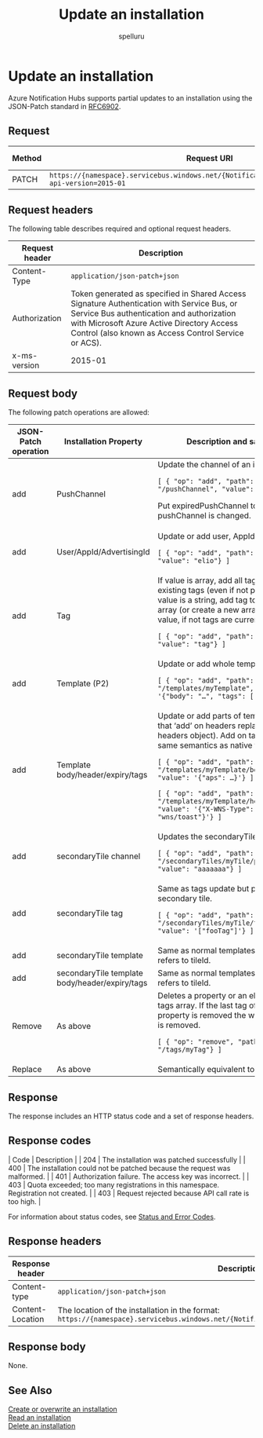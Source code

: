 ﻿---
title: "Update an installation"
ms.custom: ""
ms.date: 04/05/2019
ms.reviewer: ""
ms.service: "notification-hubs"
ms.suite: ""
ms.tgt_pltfrm: ""
ms.topic: "reference"
author: "spelluru"
ms.author: "spelluru"
manager: "timlt"

---


# Update an installation
Azure Notification Hubs supports partial updates to an installation using the JSON-Patch standard in [RFC6902](https://tools.ietf.org/html/rfc6902).

## Request

| Method | Request URI | HTTP version |
| ------ | ----------- | ------------ | 
| PATCH | `https://{namespace}.servicebus.windows.net/{NotificationHub}/installations/{id}?api-version=2015-01` | HTTP/1.1 |

## Request headers

The following table describes required and optional request headers.

| Request header | Description |
| -------------- | ----------- | 
| Content-Type | `application/json-patch+json` |
| Authorization | Token generated as specified in Shared Access Signature Authentication with Service Bus, or Service Bus authentication and authorization with Microsoft Azure Active Directory Access Control (also known as Access Control Service or ACS). |
| x-ms-version | 2015-01 |


## Request body
The following patch operations are allowed:

| JSON-Patch operation | Installation Property | Description and sample |
| -------------------- | --------------------- | ---------------------- |
| add | PushChannel | Update the channel of an installation.<p>`[ { "op": "add", "path": "/pushChannel", "value": "aaaaaaa"} ]`</p><p>Put expiredPushChannel to true if pushChannel is changed.</p>
| add | User/AppId/AdvertisingId | Update or add user, AppId, AdvId value.<p>`[ { "op": "add", "path": "/user", "value": "elio"} ]`</p> 
| add | Tag | If value is array, add all tags in array to existing tags (even if not present). If value is a string, add tag to current array (or create a new array with single value, if not tags are currently present).<p>`[ { "op": "add", "path": "/tags", "value": "tag"} ]` |
| add | Template (P2) | Update or add whole template.<p>`[ { "op": "add", "path": "/templates/myTemplate", "value": '{"body": "…", "tags": ["tag"]}'} ]`|
| add | Template body/header/expiry/tags | Update or add parts of template (note that ‘add’ on headers replaces current headers object). Add on tags has the same semantics as native tags.<p>`[ { "op": "add", "path": "/templates/myTemplate/body", "value": '{"aps": …}'} ]`</p><p>`[ { "op": "add", "path": "/templates/myTemplate/headers", "value": '{"X-WNS-Type": "wns/toast"}'} ]`</p> |
| add | secondaryTile channel | Updates the secondaryTile channel.<p>`[ { "op": "add", "path": "/secondaryTiles/myTile/pushChannel", "value": "aaaaaaa"} ]`</p> |
| add | secondaryTile tag | Same as tags update but path refers to secondary tile.<p>`[ { "op": "add", "path": "/secondaryTiles/myTile/tags", "value": '["fooTag"]'} ]`</p> |
| add | secondaryTile template | Same as normal templates but path refers to tileId. |
| add | secondaryTile template body/header/expiry/tags | Same as normal templates but path refers to tileId. |
| Remove | As above | Deletes a property or an element of the tags array. If the last tag of the tags property is removed the whole property is removed. <p>`[ { "op": "remove", "path": "/tags/myTag"} ]`</p> |
| Replace | As above | Semantically equivalent to remove+add. |


## Response

The response includes an HTTP status code and a set of response headers.

## Response codes

| Code | Description |
| 204 | The installation was patched successfully |
| 400 | The installation could not be patched because the request was malformed. |
| 401 | Authorization failure. The access key was incorrect. |
| 403 | Quota exceeded; too many registrations in this namespace. Registration not created. |
| 403 | Request rejected because API call rate is too high. |

For information about status codes, see [Status and Error Codes](/rest/api/storageservices/Common-REST-API-Error-Codes).

## Response headers

| Response header | Description |
| --------------- | ----------- | 
| Content-type | `application/json-patch+json` |
| Content-Location | The location of the installation in the format: `https://{namespace}.servicebus.windows.net/{NotificationHub}/installations/<installationId>` |

## Response body

None.

## See Also

[Create or overwrite an installation](create-overwrite-installation.md)  
[Read an installation](read-installation.md)  
[Delete an installation](delete-installation.md)

